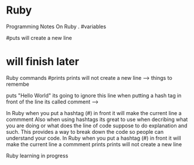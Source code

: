 # Ruby
Programming Notes On Ruby
.
#variables

#puts will create a new line
# will finish later
Ruby commands 
#prints prints will not create a new line      -->
things to remembe


puts "Hello World"
its going to ignore this line
when putting a hash tag in front of the line its called comment     -->


 In Ruby when you put a hashtag (#) in front it will make the current line a commment 
  Also when using hashtags its great to use when decribing what you are doing or what does the line of code suppose to do explanation and such. This provides a way to break down the code so people can understand your code.
  In Ruby when you put a hashtag (#) in front it will make the current line a commment 
 prints prints will not create a new line 


Ruby learning in progress
